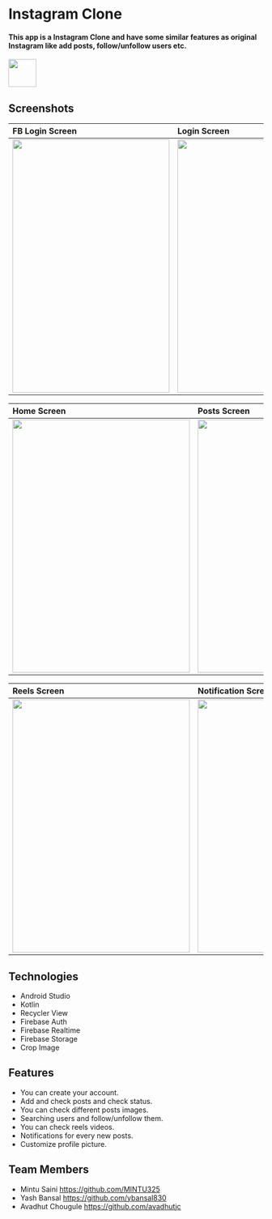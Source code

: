 
# Instagram Clone
#### This app is a Instagram Clone and have some similar features as original Instagram like add posts, follow/unfollow users etc.

<img src="https://firebasestorage.googleapis.com/v0/b/instagram-18379.appspot.com/o/App%20SC%2FSplash.jpg?alt=media&token=8cc4de2e-0ed6-44bb-80da-4e8a8024ac40" height="55px" />


## Screenshots

|**FB Login Screen**|**Login Screen**|**Signup Screen**|
|:---|:--|:--|
|<img src="https://firebasestorage.googleapis.com/v0/b/instagram-18379.appspot.com/o/App%20SC%2FFBLogin.jpg?alt=media&token=c34343a1-ea47-4773-9a43-70359d408872" height="500px" width="310px"/>|<img src= "https://firebasestorage.googleapis.com/v0/b/instagram-18379.appspot.com/o/App%20SC%2FLogin.jpg?alt=media&token=c707b16a-7328-45ab-9016-ac71bc57e225" height="500px" width="310px"/>|<img src="https://firebasestorage.googleapis.com/v0/b/instagram-18379.appspot.com/o/App%20SC%2FSignUp.jpg?alt=media&token=ef6c7b4c-b732-4225-8412-4a38e6f318cc" height="500px" width="310px"/>|


|**Home Screen**|**Posts Screen**|**Search Screen**|
|:---|:--|:--|
|<img src="https://firebasestorage.googleapis.com/v0/b/instagram-18379.appspot.com/o/App%20SC%2FHome.jpg?alt=media&token=56787362-4d8c-4237-b059-f17a19de65a1" height="500px" width="350px"/>|<img src="https://firebasestorage.googleapis.com/v0/b/instagram-18379.appspot.com/o/App%20SC%2FPosts.jpg?alt=media&token=63b383d2-9bba-429c-a0d7-3e1a0be02739" height="500px" width="350px"/>|<img src="https://firebasestorage.googleapis.com/v0/b/instagram-18379.appspot.com/o/App%20SC%2FFollow.jpg?alt=media&token=75f73e56-ec2c-4a47-a56a-3b00c55304a7" height="500px" width="350px"/>


|**Reels Screen**|**Notification Screen**|**Profile Screen**|
|:---|:--|:--|
|<img src="https://firebasestorage.googleapis.com/v0/b/instagram-18379.appspot.com/o/App%20SC%2FReels.jpg?alt=media&token=e1e85899-4f8b-4cde-b9ad-8f2ba33d3fde" height="500px" width="350px"/>|<img src="https://firebasestorage.googleapis.com/v0/b/instagram-18379.appspot.com/o/App%20SC%2FNotify.jpg?alt=media&token=e962673f-6e24-4b45-88e8-8049fd82e86a" height="500px" width="350px"/>|<img src="https://firebasestorage.googleapis.com/v0/b/instagram-18379.appspot.com/o/App%20SC%2FProfile.jpg?alt=media&token=630b4049-d80a-47e0-b881-c72a2392a13b" height="500px" width="350px"/>


## Technologies
* Android Studio
* Kotlin
* Recycler View 
* Firebase Auth
* Firebase Realtime
* Firebase Storage
* Crop Image

## Features
* You can create your account.
* Add and check posts and check status.
* You can check different posts images.
* Searching users and follow/unfollow them. 
* You can check reels videos.
* Notifications for every new posts.
* Customize profile picture.


## Team Members 
* Mintu Saini   https://github.com/MINTU325
* Yash Bansal   https://github.com/ybansal830
* Avadhut Chougule   https://github.com/avadhutjc
